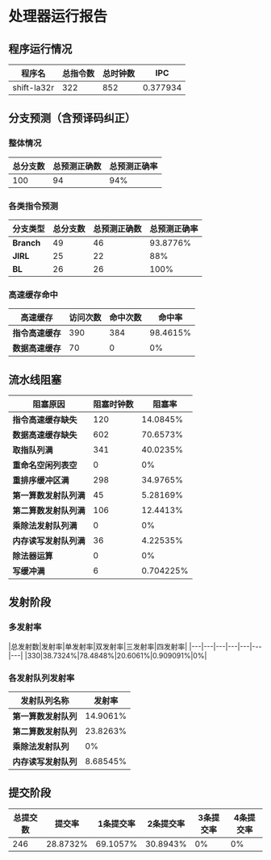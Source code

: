 # 处理器运行报告
## 程序运行情况
|程序名|总指令数|总时钟数|IPC|
|---|---|---|---|
|shift-la32r|322|852|0.377934|

## 分支预测（含预译码纠正）
### 整体情况
|总分支数|总预测正确数|总预测正确率|
|---|---|---|
|100|94|94%|

### 各类指令预测
|分支类型|总分支数|总预测正确数|总预测正确率|
|---|---|---|---|
|**Branch**| 49 | 46 | 93.8776%|
|**JIRL**| 25 | 22 | 88%|
|**BL**| 26 | 26 | 100%|

### 高速缓存命中
|高速缓存|访问次数|命中次数|命中率|
|---|---|---|---|
|**指令高速缓存**| 390 | 384 | 98.4615%|
|**数据高速缓存**| 70 | 0 | 0%|
## 流水线阻塞
|阻塞原因|阻塞时钟数|阻塞率|
|---|---|---|
|**指令高速缓存缺失**| 120 | 14.0845%|
|**数据高速缓存缺失**| 602 | 70.6573%|
|**取指队列满**| 341 | 40.0235%|
|**重命名空闲列表空**|0 | 0%|
|**重排序缓冲区满**|298 | 34.9765%|
|**第一算数发射队列满**|45 | 5.28169%|
|**第二算数发射队列满**|106 | 12.4413%|
|**乘除法发射队列满**|0 | 0%|
|**内存读写发射队列满**|36 | 4.22535%|
|**除法器运算**|0 | 0%|
|**写缓冲满**|6 | 0.704225%|

## 发射阶段
### 多发射率
|总发射数|发射率|单发射率|双发射率|三发射率|四发射率|
|---|---|---|---|---|---|---|
|330|38.7324%|78.4848%|20.6061%|0.909091%|0%|

### 各发射队列发射率
|发射队列名称|发射率|
|---|---|
|**第一算数发射队列**|14.9061%|
|**第二算数发射队列**|23.8263%|
|**乘除法发射队列**|0%|
|**内存读写发射队列**|8.68545%|

## 提交阶段
|总提交数|提交率|1条提交率|2条提交率|3条提交率|4条提交率|
|---|---|---|---|---|---|
|246|28.8732%|69.1057%|30.8943%|0%|0%|
